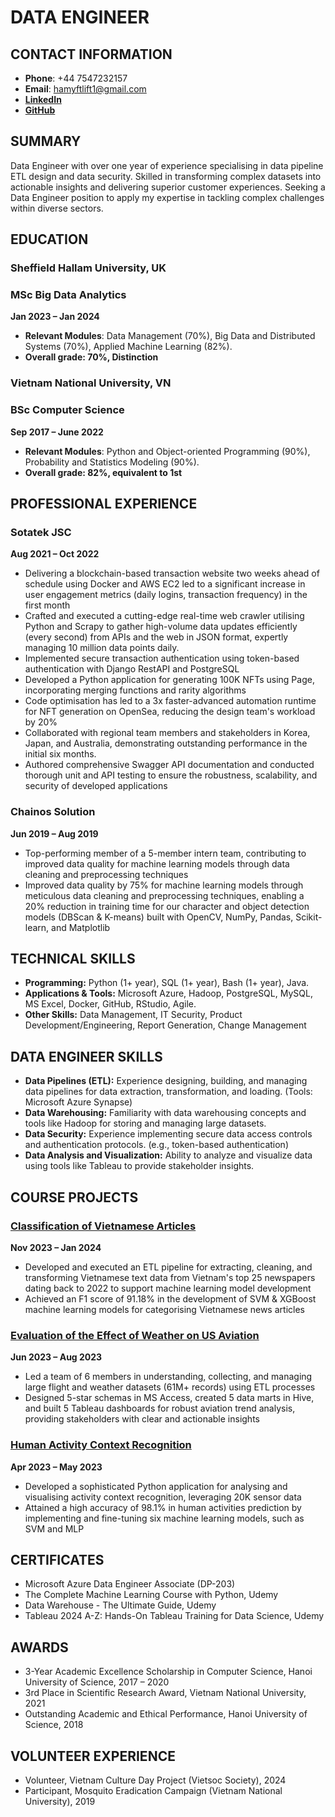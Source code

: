 # DATA ENGINEER

## CONTACT INFORMATION
- **Phone**: +44 7547232157
- **Email**: hamyftlift1@gmail.com
- **[LinkedIn](https://www.linkedin.com/in/minanguyen8)**
- **[GitHub](https://github.com/MinaNguyen99)**

## SUMMARY
Data Engineer with over one year of experience specialising in data pipeline ETL design and data security. Skilled in transforming complex datasets into actionable insights and delivering superior customer experiences. Seeking a Data Engineer position to apply my expertise in tackling complex challenges within diverse sectors.

## EDUCATION
### Sheffield Hallam University, UK
### MSc Big Data Analytics
**Jan 2023 – Jan 2024**
- **Relevant Modules**: Data Management (70%), Big Data and Distributed Systems (70%), Applied Machine Learning (82%).
- **Overall grade: 70%, Distinction**

### Vietnam National University, VN
### BSc Computer Science 
**Sep 2017 – June 2022**
- **Relevant Modules**: Python and Object-oriented Programming (90%), Probability and Statistics Modeling (90%).
- **Overall grade: 82%,  equivalent to 1st**
  
## PROFESSIONAL EXPERIENCE
### Sotatek JSC
**Aug 2021 – Oct 2022**
- Delivering a blockchain-based transaction website two weeks ahead of schedule using Docker and AWS EC2 led to a significant increase in user engagement metrics (daily logins, transaction frequency) in the first month
- Crafted and executed a cutting-edge real-time web crawler utilising Python and Scrapy to gather high-volume data updates efficiently (every second) from APIs and the web in JSON format, expertly managing 10 million data points daily.
- Implemented secure transaction authentication using token-based authentication with Django RestAPI and PostgreSQL
- Developed a Python application for generating 100K NFTs using Page, incorporating merging functions and rarity algorithms
- Code optimisation has led to a 3x faster-advanced automation runtime for NFT generation on OpenSea, reducing the design team's workload by 20%
- Collaborated with regional team members and stakeholders in Korea, Japan, and Australia, demonstrating outstanding performance in the initial six months.
- Authored comprehensive Swagger API documentation and conducted thorough unit and API testing to ensure the robustness, scalability, and security of developed applications

### Chainos Solution
**Jun 2019 – Aug 2019**
- Top-performing member of a 5-member intern team, contributing to improved data quality for machine learning models through data cleaning and preprocessing techniques
- Improved data quality by 75% for machine learning models through meticulous data cleaning and preprocessing techniques, enabling a 20% reduction in training time for our character and object detection models (DBScan & K-means) built with OpenCV, NumPy, Pandas, Scikit-learn, and Matplotlib

## TECHNICAL SKILLS
- **Programming:** Python (1+ year), SQL (1+ year), Bash (1+ year), Java.
- **Applications & Tools:** Microsoft Azure, Hadoop, PostgreSQL, MySQL, MS Excel, Docker, GitHub, RStudio, Agile.
- **Other Skills:** Data Management, IT Security, Product Development/Engineering, Report Generation, Change Management
  
## DATA ENGINEER SKILLS
- **Data Pipelines (ETL):** Experience designing, building, and managing data pipelines for data extraction, transformation, and loading. (Tools: Microsoft Azure Synapse)
- **Data Warehousing:** Familiarity with data warehousing concepts and tools like Hadoop for storing and managing large datasets.
- **Data Security:** Experience implementing secure data access controls and authentication protocols. (e.g., token-based authentication)
- **Data Analysis and Visualization:** Ability to analyze and visualize data using tools like Tableau to provide stakeholder insights.
  
## COURSE PROJECTS
### [Classification of Vietnamese Articles](https://github.com/MinaNguyen99/Disertation-Vietnamese-NLP)
**Nov 2023 – Jan 2024**
- Developed and executed an ETL pipeline for extracting, cleaning, and transforming Vietnamese text data from Vietnam's top 25 newspapers dating back to 2022 to support machine learning model development
- Achieved an F1 score of 91.18% in the development of SVM & XGBoost machine learning models for categorising Vietnamese news articles
  
### [Evaluation of the Effect of Weather on US Aviation](https://github.com/MinaNguyen99/SHU-ADMP-FlightWeather)
**Jun 2023 – Aug 2023**
- Led a team of 6 members in understanding, collecting, and managing large flight and weather datasets (61M+ records) using ETL processes
- Designed 5-star schemas in MS Access, created 5 data marts in Hive, and built 5 Tableau dashboards for robust aviation trend analysis, providing stakeholders with clear and actionable insights
  
### [Human Activity Context Recognition](https://github.com/MinaNguyen99/SHU-DS-PCP)
 **Apr 2023 – May 2023**
- Developed a sophisticated Python application for analysing and visualising activity context recognition, leveraging 20K sensor data
- Attained a high accuracy of 98.1% in human activities prediction by implementing and fine-tuning six machine learning models, such as SVM and MLP
  
## CERTIFICATES
- Microsoft Azure Data Engineer Associate (DP-203)
- The Complete Machine Learning Course with Python, Udemy
- Data Warehouse - The Ultimate Guide, Udemy
- Tableau 2024 A-Z: Hands-On Tableau Training for Data Science, Udemy
  
## AWARDS
- 3-Year Academic Excellence Scholarship in Computer Science, Hanoi University of Science, 2017 – 2020
- 3rd Place in Scientific Research Award, Vietnam National University, 2021
- Outstanding Academic and Ethical Performance, Hanoi University of Science, 2018
  
## VOLUNTEER EXPERIENCE
- Volunteer, Vietnam Culture Day Project (Vietsoc Society), 2024
- Participant, Mosquito Eradication Campaign (Vietnam National University), 2019



